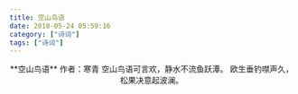 ```yaml
---
title: 空山鸟语
date: 2018-05-24 05:59:16
category: ["诗词"]
tags: ["诗词"]
---
```

<center>
**空山鸟语**
作者：寒青
<!--more-->
空山鸟语可言欢，静水不流鱼跃潭。
欧生垂钓噤声久，松果决意起波澜。
</center>
